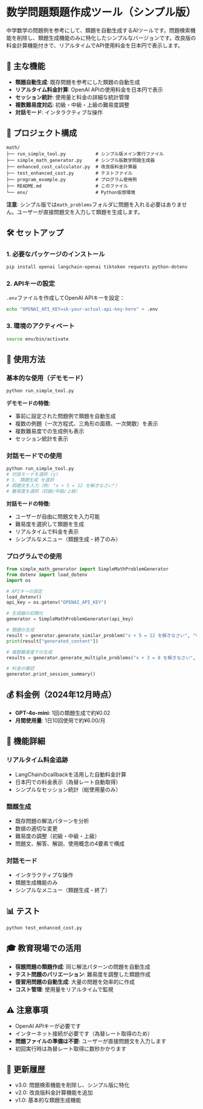 # 数学問題類題作成ツール（シンプル版）

中学数学の問題例を参考にして、類題を自動生成するAIツールです。問題検索機能を削除し、類題生成機能のみに特化したシンプルなバージョンです。改良版の料金計算機能付きで、リアルタイムでAPI使用料金を日本円で表示します。

## 🚀 主な機能

- **類題自動生成**: 既存問題を参考にした類題の自動生成
- **リアルタイム料金計算**: OpenAI APIの使用料金を日本円で表示
- **セッション統計**: 使用量と料金の詳細な統計管理
- **複数難易度対応**: 初級・中級・上級の難易度調整
- **対話モード**: インタラクティブな操作

## 📁 プロジェクト構成

```
math/
├── run_simple_tool.py           # シンプル版メイン実行ファイル
├── simple_math_generator.py     # シンプル版数学問題生成器
├── enhanced_cost_calculator.py  # 改良版料金計算器
├── test_enhanced_cost.py        # テストファイル
├── program_example.py           # プログラム使用例
├── README.md                    # このファイル
└── env/                         # Python仮想環境
```

**注意**: シンプル版では`math_problems`フォルダに問題を入れる必要はありません。ユーザーが直接問題文を入力して類題を生成します。

## 🛠️ セットアップ

### 1. 必要なパッケージのインストール

```bash
pip install openai langchain-openai tiktoken requests python-dotenv
```

### 2. APIキーの設定

`.env`ファイルを作成してOpenAI APIキーを設定：

```bash
echo "OPENAI_API_KEY=sk-your-actual-api-key-here" > .env
```

### 3. 環境のアクティベート

```bash
source env/bin/activate
```

## 🎯 使用方法

### 基本的な使用（デモモード）

```bash
python run_simple_tool.py
```

**デモモードの特徴:**
- 事前に設定された問題例で類題を自動生成
- 複数の例題（一次方程式、三角形の面積、一次関数）を表示
- 複数難易度での生成例も表示
- セッション統計を表示

### 対話モードでの使用

```bash
python run_simple_tool.py
# 対話モードを選択 (y)
# 1. 類題生成 を選択
# 問題文を入力（例: "x + 5 = 12 を解きなさい"）
# 難易度を選択（初級/中級/上級）
```

**対話モードの特徴:**
- ユーザーが自由に問題文を入力可能
- 難易度を選択して類題を生成
- リアルタイムで料金を表示
- シンプルなメニュー（類題生成・終了のみ）

### プログラムでの使用

```python
from simple_math_generator import SimpleMathProblemGenerator
from dotenv import load_dotenv
import os

# APIキーの設定
load_dotenv()
api_key = os.getenv("OPENAI_API_KEY")

# 生成器の初期化
generator = SimpleMathProblemGenerator(api_key)

# 類題の生成
result = generator.generate_similar_problem("x + 5 = 12 を解きなさい", "中級")
print(result["generated_content"])

# 複数難易度での生成
results = generator.generate_multiple_problems("x + 3 = 8 を解きなさい", ["初級", "中級", "上級"])

# 料金の確認
generator.print_session_summary()
```

## 💰 料金例（2024年12月時点）

- **GPT-4o-mini**: 1回の類題生成で約¥0.02
- **月間使用量**: 1日10回使用で約¥6.00/月

## 🔧 機能詳細

### リアルタイム料金追跡
- LangChainのcallbackを活用した自動料金計算
- 日本円での料金表示（為替レート自動取得）
- シンプルなセッション統計（総使用量のみ）

### 類題生成
- 既存問題の解法パターンを分析
- 数値の適切な変更
- 難易度の調整（初級・中級・上級）
- 問題文、解答、解説、使用概念の4要素で構成

### 対話モード
- インタラクティブな操作
- 類題生成機能のみ
- シンプルなメニュー（類題生成・終了）

## 📊 テスト

```bash
python test_enhanced_cost.py
```

## 🎓 教育現場での活用

- **宿題問題の類題作成**: 同じ解法パターンの問題を自動生成
- **テスト問題のバリエーション**: 難易度を調整した類題作成
- **復習用問題の自動生成**: 大量の問題を効率的に作成
- **コスト管理**: 使用量をリアルタイムで監視

## ⚠️ 注意事項

- OpenAI APIキーが必要です
- インターネット接続が必要です（為替レート取得のため）
- **問題ファイルの準備は不要**: ユーザーが直接問題文を入力します
- 初回実行時は為替レート取得に数秒かかります

## 🔄 更新履歴

- v3.0: 問題検索機能を削除し、シンプル版に特化
- v2.0: 改良版料金計算機能を追加
- v1.0: 基本的な類題生成機能
